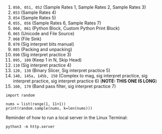 1. `050, 051, 052` (Sample Rates 1, Sample Rates 2, Sample Rates 3)
2. `053` (Sample Rates 4)
3. `054` (Sample Rates 5)
4. `055, 056` (Sample Rates 6, Sample Rates 7)
5. `060, 061` (Python Block, Custom Python Print Block)
6. `065` (Unicode and File Source)
7. `068` (File Sink)
8. `070` (Sig interpret bits manual)
9. `085` (Packing and unpacking)
10. `090` (Sig interpret practice 3)
11. `095, 100` (Keep 1 in N, Skip Head)
12. `110` (Sig interpret practice 4)
13. `120, 130` (Binary Slicer, Sig interpret practice 5)
14. `140, 145a, 145b, 150` (Complex to mag, sig interpret practice, sig interpret practice, sig interpret practice 6) (**NOTE: THIS ONE IS LONG**)
15. `160, 170` (Band pass filter, sig interpret practice 7)


```python3
import random

nums = list(range(1, 11+1))
print(random.sample(nums, k=len(nums)))
```

Reminder of how to run a local server in the Linux Terminal:

```
python3 -m http.server
```
